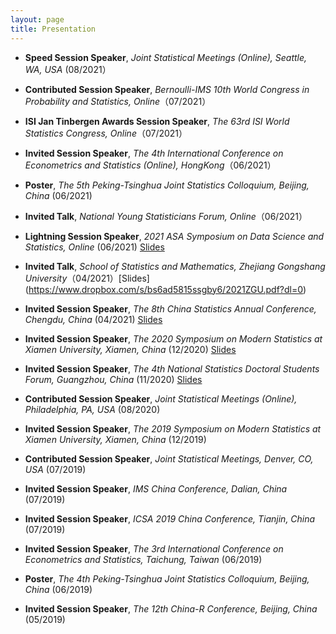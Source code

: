 ```yaml
---
layout: page
title: Presentation
---
```










* **Speed Session Speaker**, _Joint Statistical Meetings (Online), Seattle, WA, USA_ (08/2021）


* **Contributed Session Speaker**, _Bernoulli-IMS 10th World Congress in Probability and Statistics, Online_（07/2021）


* **ISI Jan Tinbergen Awards Session Speaker**, _The 63rd ISI World Statistics Congress, Online_（07/2021）




* **Invited Session Speaker**, _The 4th International Conference on Econometrics and Statistics (Online), HongKong_（06/2021）

* **Poster**, _The 5th Peking-Tsinghua Joint Statistics Colloquium, Beijing, China_ (06/2021)


* **Invited Talk**, _National Young Statisticians Forum, Online_（06/2021）




* **Lightning  Session Speaker**, _2021 ASA Symposium on Data Science and Statistics,
Online_ (06/2021) [Slides](https://www.dropbox.com/s/7otkvu0t9lay3d4/SDSS2021.pdf?dl=0)


* **Invited Talk**, _School of Statistics and Mathematics, Zhejiang Gongshang University_（04/2021）[Slides] (https://www.dropbox.com/s/bs6ad5815ssgby6/2021ZGU.pdf?dl=0)


* **Invited Session Speaker**, _The 8th China Statistics Annual Conference,
Chengdu, China_ (04/2021) [Slides](https://www.dropbox.com/s/5y8b9xjrxh02b9n/chengdu2021.pdf?dl=0)




* **Invited Session Speaker**, _The 2020 Symposium on Modern Statistics at Xiamen University,
Xiamen, China_ (12/2020) [Slides](https://www.dropbox.com/s/jg9qtzv76j1pixo/xiamen2020.pdf?dl=0)



* **Invited Session Speaker**,  _The 4th National Statistics Doctoral Students Forum, Guangzhou, China_ (11/2020) [Slides](https://www.dropbox.com/s/fdz6ca4oby7wr5f/fttscb_forum_guangzhou.pdf?dl=0)

* **Contributed Session Speaker**, _Joint Statistical Meetings (Online), Philadelphia, PA, USA_ (08/2020)


* **Invited Session Speaker**, _The 2019 Symposium on Modern Statistics at Xiamen University,
Xiamen, China_ (12/2019)

* **Contributed Session Speaker**, _Joint Statistical Meetings, Denver, CO, USA_ (07/2019)


* **Invited Session Speaker**, _IMS China Conference, Dalian, China_ (07/2019)


* **Invited Session Speaker**, _ICSA  2019 China Conference, Tianjin, China_ (07/2019)


* **Invited Session Speaker**, _The 3rd International Conference on Econometrics and Statistics, 
Taichung, Taiwan_ (06/2019)


* **Poster**, _The 4th Peking-Tsinghua Joint Statistics Colloquium, Beijing, China_ (06/2019)


* **Invited Session Speaker**, _The 12th China-R Conference, Beijing, China_ (05/2019)





